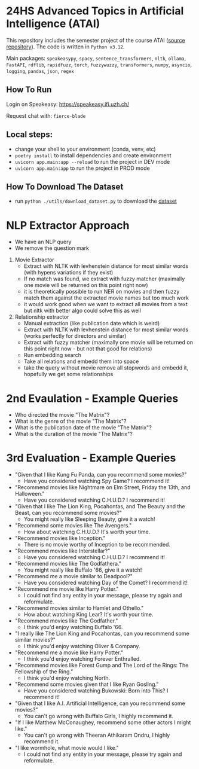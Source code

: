 # 24HS Advanced Topics in Artificial Intelligence (ATAI)
This repository includes the semester project of the course ATAI ([source repository](https://github.com/bauerDOTuzh/atai_project)). The code is written in `Python v3.12`.

Main packages: `speakeasypy`, `spacy`, `sentence_transformers`, `nltk`, `ollama`, `FastAPI`, `rdflib`, `rapidfuzz`, `torch`, `fuzzywuzzy`, `transformers`, `numpy`, `asyncio`, `logging`, `pandas`, `json`, `regex`

## How To Run
Login on Speakeasy: https://speakeasy.ifi.uzh.ch/

Request chat with: `fierce-blade`

## Local steps:
- change your shell to your environment (conda, venv, etc)
- `poetry install` to install dependencies and create environment
- `uvicorn app.main:app --reload` to run the project in DEV mode
- `uvicorn app.main:app` to run the project in PROD mode

## How To Download The Dataset
- run `python ./utils/download_dataset.py` to download the [dataset](https://files.ifi.uzh.ch/ddis/teaching/ATAI2024/dataset/)

# NLP Extractor Approach
- We have an NLP query
- We remove the question mark
1) Movie Extractor
    - Extract with NLTK with levhenstein distance for most similar words (with hypens variations if they exist)
    - If no match was found, we extract with fuzzy matcher (maximally one movie will be returned on this point right now)
    - it is theoretically possible to run NER on movies and then fuzzy match them against the extracted movie names but too much work
    - it would work good when we want to extract all movies from a text but nltk with better algo could solve this as well
2) Relationship extractor
    - Manual extraction (like publication date which is weird)
    - Extract with NLTK with levhenstein distance for most similar words (works perfectly for directors and similar)
    - Extract with fuzzy matcher (maximally one movie will be returned on this point right now - but not that good for relations)
    - Run embedding search
    - Take all relations and embedd them into space
    - take the query without movie remove all stopwords and embedd it, hopefully we get some relationships

# 2nd Evaulation - Example Queries
- Who directed the movie "The Matrix"?
- What is the genre of the movie "The Matrix"?
- What is the publication date of the movie "The Matrix"?
- What is the duration of the movie "The Matrix"?

# 3rd Evaluation - Example Queries
- "Given that I like Kung Fu Panda, can you recommend some movies?"
   - Have you considered watching Spy Game? I recommend it!
- "Recommend movies like Nightmare on Elm Street, Friday the 13th, and Halloween."
   - Have you considered watching C.H.U.D.? I recommend it!
- "Given that I like The Lion King, Pocahontas, and The Beauty and the Beast, can you recommend some movies?"
   - You might really like Sleeping Beauty, give it a watch!
- "Recommend some movies like The Avengers."
   - How about watching C.H.U.D.? It's worth your time.
- "Recommend movies like Inception."
   - There is no movie worthy of Inception to be recommended.
- "Recommend movies like Interstellar?"
   - Have you considered watching C.H.U.D.? I recommend it!
- "Recommend movies like The Godfathera."
   - You might really like Buffalo '66, give it a watch!
- "Recommend me a movie similar to Deadpool?"
   - Have you considered watching Day of the Comet? I recommend it!
- "Recommend me movie like Harry Potter."
   - I could not find any entity in your message, please try again and reformulate.
- "Recommend movies similar to Hamlet and Othello."
   - How about watching King Lear? It's worth your time.
- "Recommend movies like The Godfather."
   - I think you'd enjoy watching Buffalo '66.
- "I really like The Lion King and Pocahontas, can you recommend some similar movies?"
   - I think you'd enjoy watching Oliver & Company.
- "Recommend me a movie like Harry Potter."
   - I think you'd enjoy watching Forever Enthralled.
- "Recommend movies like Forest Gump and The Lord of the Rings: The Fellowship of the Ring."
   - I think you'd enjoy watching North.
- "Recommend some movies given that I like Ryan Gosling."
   - Have you considered watching Bukowski: Born into This? I recommend it!
- "Given that I like A.I. Artificial Intelligence, can you recommend some movies?"
   - You can't go wrong with Buffalo Girls, I highly recommend it.
- "If I like Matthew McConaughey, recommend some other actors I might like."
   - You can't go wrong with Theeran Athikaram Ondru, I highly recommend it.
- "I like wormhole, what movie would I like."
   - I could not find any entity in your message, please try again and reformulate.
